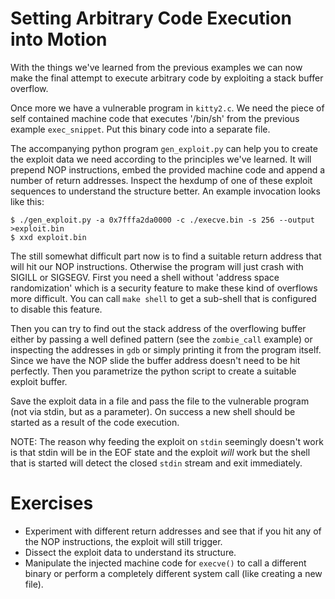 Setting Arbitrary Code Execution into Motion
============================================

With the things we've learned from the previous examples we can now make the
final attempt to execute arbitrary code by exploiting a stack buffer overflow.

Once more we have a vulnerable program in `kitty2.c`. We need the piece of
self contained machine code that executes '/bin/sh' from the previous example
`exec_snippet`. Put this binary code into a separate file.

The accompanying python program `gen_exploit.py` can help you to create the
exploit data we need according to the principles we've learned. It will
prepend NOP instructions, embed the provided machine code and append a number
of return addresses. Inspect the hexdump of one of these exploit sequences to
understand the structure better. An example invocation looks like this:

```
$ ./gen_exploit.py -a 0x7fffa2da0000 -c ./execve.bin -s 256 --output >exploit.bin
$ xxd exploit.bin
```

The still somewhat difficult part now is to find a suitable return address
that will hit our NOP instructions. Otherwise the program will just crash with
SIGILL or SIGSEGV. First you need a shell without 'address space
randomization' which is a security feature to make these kind of overflows
more difficult. You can call `make shell` to get a sub-shell that is configured
to disable this feature.

Then you can try to find out the stack address of the overflowing buffer
either by passing a well defined pattern (see the `zombie_call` example) or
inspecting the addresses in `gdb` or simply printing it from the program
itself. Since we have the NOP slide the buffer address doesn't need to be hit
perfectly. Then you parametrize the python script to create a suitable exploit
buffer.

Save the exploit data in a file and pass the file to the vulnerable program
(not via stdin, but as a parameter). On success a new shell should be started
as a result of the code execution.

NOTE: The reason why feeding the exploit on `stdin` seemingly doesn't work is
that stdin will be in the EOF state and the exploit *will* work but the shell
that is started will detect the closed `stdin` stream and exit immediately.

Exercises
=========

- Experiment with different return addresses and see that if you hit any of
  the NOP instructions, the exploit will still trigger.
- Dissect the exploit data to understand its structure.
- Manipulate the injected machine code for `execve()` to call a different
  binary or perform a completely different system call (like creating a new
  file).
